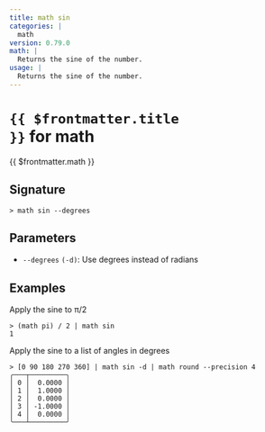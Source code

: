 ```yaml
---
title: math sin
categories: |
  math
version: 0.79.0
math: |
  Returns the sine of the number.
usage: |
  Returns the sine of the number.
---
```


# <code>{{ $frontmatter.title }}</code> for math

<div class='command-title'>{{ $frontmatter.math }}</div>

## Signature

```> math sin --degrees```

## Parameters

 -  `--degrees` `(-d)`: Use degrees instead of radians

## Examples

Apply the sine to π/2
```shell
> (math pi) / 2 | math sin
1
```

Apply the sine to a list of angles in degrees
```shell
> [0 90 180 270 360] | math sin -d | math round --precision 4
╭───┬─────────╮
│ 0 │  0.0000 │
│ 1 │  1.0000 │
│ 2 │  0.0000 │
│ 3 │ -1.0000 │
│ 4 │  0.0000 │
╰───┴─────────╯

```
